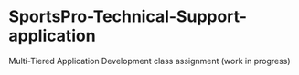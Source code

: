 # SportsPro-Technical-Support-application
Multi-Tiered Application Development class assignment 
(work in progress)
